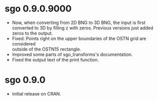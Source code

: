 # sgo 0.9.0.9000

* Now, when converting from 2D BNG to 3D BNG, the input is first converted to 
  3D  by filling z with zeros. Previous versions just added zeros to the output.
* Fixed: Points right on the upper boundaries of the OSTN grid are considered   
  outside of the OSTN15 rectangle.
* Improved some parts of sgo_transforms's documentation.
* Fixed the output text of the print function.

# sgo 0.9.0

* Initial release on CRAN.
